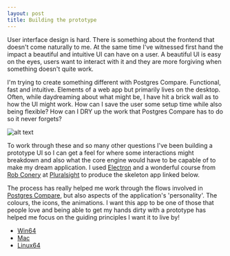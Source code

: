 ```yaml
---
layout: post
title: Building the prototype
---
```


User interface design is hard. There is something about the frontend that doesn't come naturally to me. At the same time I've witnessed first hand the impact a beautiful and intuitive UI can have on a user. A beautiful UI is easy on the eyes, users want to interact with it and they are more forgiving when something doesn't quite work.

I'm trying to create something different with Postgres Compare. Functional, fast and intuitive. Elements of a web app but primarily lives on the desktop. Often, while daydreaming about what might be, I have hit a brick wall as to how the UI might work. How can I save the user some setup time while also being flexible? How can I DRY up the work that Postgres Compare has to do so it never forgets? 

![alt text](https://www.postgrescompare.com/images/pg_compare.png "Postgres Compare prototype screenshot")

To work through these and so many other questions I've been building a prototype UI so I can get a feel for where some interactions might breakdown and also what the core engine would have to be capable of to make my dream application. I used [Electron](http://electron.atom.io) and a wonderful course from [Rob Conery](https://www.twitter.com/robconery) at [Pluralsight](https://app.pluralsight.com/library/courses/electron-playbook/table-of-contents) to produce the skeleton app linked below.

The process has really helped me work through the flows involved in [Postgres Compare](http://www.postgrescompare.com), but also aspects of the application's 'personality'. The colours, the icons, the animations. I want this app to be one of those that people love and being able to get my hands dirty with a prototype has helped me focus on the guiding principles I want it to live by!

* [Win64](https://drive.google.com/open?id=0B3SuQPH12XXtdUpyUmVnSDVROU0)
* [Mac](https://drive.google.com/open?id=0B3SuQPH12XXtMjNjX0ljNG4tblU)
* [Linux64](https://drive.google.com/file/d/0B3SuQPH12XXtSURZTG54cmNndWM/view?usp=sharing)
